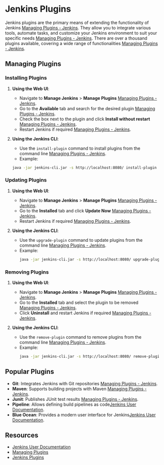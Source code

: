 # Jenkins Plugins

Jenkins plugins are the primary means of extending the functionality of Jenkins  [Managing Plugins - Jenkins](https://www.jenkins.io/doc/book/managing/plugins/). They allow you to integrate various tools, automate tasks, and customize your Jenkins environment to suit your specific needs [Managing Plugins - Jenkins](https://www.jenkins.io/doc/book/managing/plugins/). There are over a thousand plugins available, covering a wide range of functionalities [Managing Plugins - Jenkins](https://www.jenkins.io/doc/book/managing/plugins/).

## Managing Plugins

### Installing Plugins
1. **Using the Web UI**:
   - Navigate to **Manage Jenkins** > **Manage Plugins** [Managing Plugins - Jenkins](https://www.jenkins.io/doc/book/managing/plugins/).
   - Go to the **Available** tab and search for the desired plugin [Managing Plugins - Jenkins](https://www.jenkins.io/doc/book/managing/plugins/).
   - Check the box next to the plugin and click **Install without restart** [Managing Plugins - Jenkins](https://www.jenkins.io/doc/book/managing/plugins/).
   - Restart Jenkins if required [Managing Plugins - Jenkins](https://www.jenkins.io/doc/book/managing/plugins/).

2. **Using the Jenkins CLI**:
   - Use the `install-plugin` command to install plugins from the command line [Managing Plugins - Jenkins](https://www.jenkins.io/doc/book/managing/plugins/).
   - Example:
    
   ```sh
   java -jar jenkins-cli.jar -s http://localhost:8080/ install-plugin <plugin-name>
   ```

### Updating Plugins
1. **Using the Web UI**:
   - Navigate to **Manage Jenkins** > **Manage Plugins** [Managing Plugins - Jenkins](https://www.jenkins.io/doc/book/managing/plugins/).
   - Go to the **Installed** tab and click **Update Now** [Managing Plugins - Jenkins](https://www.jenkins.io/doc/book/managing/plugins/).
   - Restart Jenkins if required [Managing Plugins - Jenkins](https://www.jenkins.io/doc/book/managing/plugins/).

2. **Using the Jenkins CLI**:
   - Use the `upgrade-plugin` command to update plugins from the command line [Managing Plugins - Jenkins](https://www.jenkins.io/doc/book/managing/plugins/).
   - Example:
     ```sh
     java -jar jenkins-cli.jar -s http://localhost:8080/ upgrade-plugin <plugin-name>
     ```

### Removing Plugins
1. **Using the Web UI**:
   - Navigate to **Manage Jenkins** > **Manage Plugins** [Managing Plugins - Jenkins](https://www.jenkins.io/doc/book/managing/plugins/).
   - Go to the **Installed** tab and select the plugin to be removed [Managing Plugins - Jenkins](https://www.jenkins.io/doc/book/managing/plugins/).
   - Click **Uninstall** and restart Jenkins if required [Managing Plugins - Jenkins](https://www.jenkins.io/doc/book/managing/plugins/).

2. **Using the Jenkins CLI**:
   - Use the `remove-plugin` command to remove plugins from the command line [Managing Plugins - Jenkins](https://www.jenkins.io/doc/book/managing/plugins/).
   - Example:
     ```sh
     java -jar jenkins-cli.jar -s http://localhost:8080/ remove-plugin <plugin-name>
     ```

## Popular Plugins

- **Git**: Integrates Jenkins with Git repositories [Managing Plugins - Jenkins](https://www.jenkins.io/doc/book/managing/plugins/).
- **Maven**: Supports building projects with Maven [Managing Plugins - Jenkins](https://www.jenkins.io/doc/book/managing/plugins/).
- **Junit**: Publishes JUnit test results [Managing Plugins - Jenkins](https://www.jenkins.io/doc/book/managing/plugins/).
- **Pipeline**: Allows defining build pipelines as code[Jenkins User Documentation](https://www.jenkins.io/doc/).
- **Blue Ocean**: Provides a modern user interface for Jenkins[Jenkins User Documentation](https://www.jenkins.io/doc/).

## Resources
- [Jenkins User Documentation](https://www.jenkins.io/doc/)
-  [Managing Plugins](https://www.jenkins.io/doc/book/managing/plugins/)
- [Jenkins Plugins](https://plugins.jenkins.io/)

